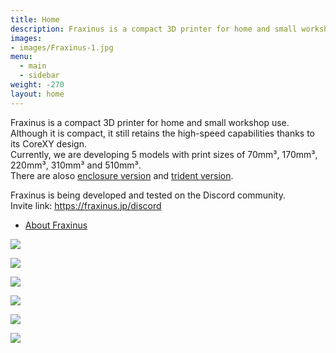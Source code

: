 ```yaml
---
title: Home
description: Fraxinus is a compact 3D printer for home and small workshop use.  
images:
- images/Fraxinus-1.jpg
menu:
  - main
  - sidebar
weight: -270
layout: home
---
```


Fraxinus is a compact 3D printer for home and small workshop use.  
Although it is compact, it still retains the high-speed capabilities thanks to its CoreXY design.  
Currently, we are developing 5 models with print sizes of 70mm³, 170mm³, 220mm³, 310mm³ and 510mm³.  
There are aloso [enclosure version](/en/docs/enclosure/) and [trident version](/en/docs/trident/).

Fraxinus is being developed and tested on the Discord community.  
Invite link: https://fraxinus.jp/discord

* [About Fraxinus](/en/about)

![](/images/Fraxinus1k.jpg)

![](/images/Fraxinus3e.jpg)

![](/images/Fraxinus5ts.jpg)

![](/images/Fraxinus00w.jpg)

![](/images/Fraxinus-2.jpg)

![](/images/Fraxinus-4.jpg)
